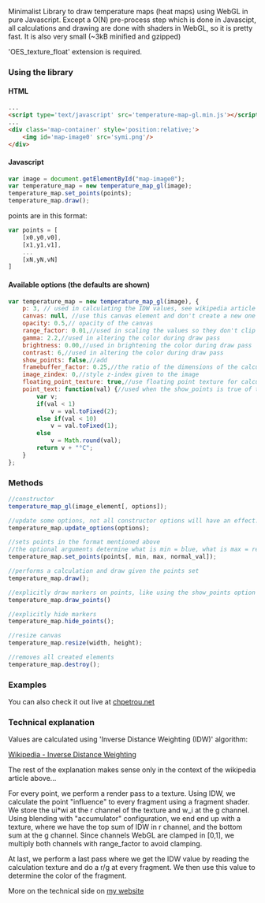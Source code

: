 Minimalist Library to draw temperature maps (heat maps) using WebGL in pure Javascript. Except a O(N) pre-process step which is done in Javascipt, all calculations and drawing are done with shaders in WebGL, so it is pretty fast. It is also very small (~3kB minified and gzipped)

'OES_texture_float' extension is required.

### Using the library

#### HTML
```html
...
<script type='text/javascript' src='temperature-map-gl.min.js'></script>
...
<div class='map-container' style='position:relative;'>
	<img id='map-image0' src='symi.png'/>
</div>
```

#### Javascript
```js
var image = document.getElementById("map-image0");
var temperature_map = new temperature_map_gl(image);
temperature_map.set_points(points);
temperature_map.draw();
```

points are in this format:
```js
var points = [
	[x0,y0,v0],
	[x1,y1,v1],
	...
	[xN,yN,vN]
]
```

#### Available options (the defaults are shown)
```js
var temperature_map = new temperature_map_gl(image), {
	p: 3, // used in calculating the IDW values, see wikipedia article mentioned at the bottom of this
	canvas: null, //use this canvas element and don't create a new one
	opacity: 0.5,// opacity of the canvas
	range_factor: 0.01,//used in scaling the values so they don't clip when storing them as channels of the framebuffer texture
	gamma: 2.2,//used in altering the color during draw pass
	brightness: 0.00,//used in brightening the color during draw pass
	contrast: 6,//used in altering the color during draw pass
	show_points: false,//add 
	framebuffer_factor: 0.25,//the ratio of the dimensions of the calculation framebuffer in relation to the actual canvas
	image_zindex: 0,//style z-index given to the image
	floating_point_texture: true,//use floating point texture for calculation, if not supported this automatically becomes false, but the results are incorrect...
	point_text: function(val) {//used when the show_points is true of the draw_points() method is called explicitly. It returns the text on the points shown for given value val
		var v;
		if(val < 1)
			v = val.toFixed(2);
		else if(val < 10)
			v = val.toFixed(1);
		else
			v = Math.round(val);
		return v + "°C";
	}
};
```

### Methods

```js
//constructor
temperature_map_gl(image_element[, options]);

//update some options, not all constructor options will have an effect..
temperature_map.update_options(options);

//sets points in the format mentioned above
//the optional arguments determine what is min = blue, what is max = red, normal = green
temperature_map.set_points(points[, min, max, normal_val]);

//performs a calculation and draw given the points set
temperature_map.draw();

//explicitly draw markers on points, like using the show_points option
temperature_map.draw_points()

//explicitly hide markers
temperature_map.hide_points();

//resize canvas
temperature_map.resize(width, height);

//removes all created elements
temperature_map.destroy();
```

### Examples


You can also check it out live at [chpetrou.net](http://chpetrou.net/temperature-map-js/)

### Technical explanation

Values are calculated using 'Inverse Distance Weighting (IDW)' algorithm:

[Wikipedia - Inverse Distance Weighting](https://en.wikipedia.org/wiki/Inverse_distance_weighting)

The rest of the explanation makes sense only in the context of the wikipedia article above...

For every point, we perform a render pass to a texture. Using IDW, we calculate the point "influence" to every fragment using a fragment shader. We store the ui*wi at the r channel of the texture and w_i at the g channel. Using blending with "accumulator" configuration, we end end up with a texture, where we have the top sum of IDW in r channel, and the bottom sum at the g channel. Since channels WebGL are clamped in [0,1], we multiply both channels with range_factor to avoid clamping.

At last, we perform a last pass where we get the IDW value by reading the calculation texture and do a r/g at every fragment. We then use this value to determine the color of the fragment. 

More on the technical side on [my website](http://chpetrou.net/en/temperature-map-gl-js-minimalist-pure-javascript-heat-map-library-using-webgl-shaders/)